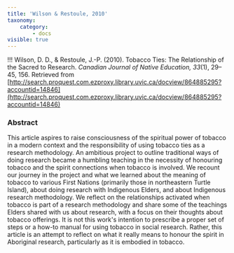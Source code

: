 ```yaml
---
title: 'Wilson & Restoule, 2010'
taxonomy:
    category:
        - docs
visible: true
---
```


!!! Wilson, D. D., & Restoule, J.-P. (2010). Tobacco Ties: The Relationship of the Sacred to Research. *Canadian Journal of Native Education, 33*(1), 29–45, 156. Retrieved from [http://search.proquest.com.ezproxy.library.uvic.ca/docview/864885295?accountid=14846](http://search.proquest.com.ezproxy.library.uvic.ca/docview/864885295?accountid=14846)


### Abstract

This article aspires to raise consciousness of the spiritual power of tobacco in a modern context and the responsibility of using tobacco ties as a research methodology. An ambitious project to outline traditional ways of doing research became a humbling teaching in the necessity of honouring tobacco and the spirit connections when tobacco is involved. We recount our journey in the project and what we learned about the meaning of tobacco to various First Nations (primarily those in northeastern Turtle Island), about doing research with Indigenous Elders, and about Indigenous research methodology. We reflect on the relationships activated when tobacco is part of a research methodology and share some of the teachings Elders shared with us about research, with a focus on their thoughts about tobacco offerings. It is not this work's intention to prescribe a proper set of steps or a how-to manual for using tobacco in social research. Rather, this article is an attempt to reflect on what it really means to honour the spirit in Aboriginal research, particularly as it is embodied in tobacco.
